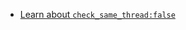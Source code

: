 
- [Learn about `check_same_thread:false`](https://docs.python.org/3/library/sqlite3.html#sqlite3.threadsafety)